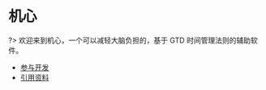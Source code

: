 # 机心

?> 欢迎来到机心，一个可以减轻大脑负担的，基于 GTD 时间管理法则的辅助软件。

- [参与开发](automatic_scheme/develop_doc.md)
- [引用资料](automatic_scheme/gtd_ref.md)

